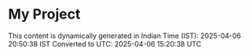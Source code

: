 # My Project

This content is dynamically generated in Indian Time (IST): 2025-04-06 20:50:38 IST
Converted to UTC: 2025-04-06 15:20:38 UTC
